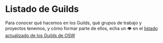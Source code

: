 # Listado de Guilds 

Para conocer qué hacemos en los Guilds, qué grupos de trabajo y proyectos tenemos, y cómo formar parte de ellos, echa un :eye: en el [listado actualizado de los Guilds de OSW](https://github.com/OSWeekends/Guilds/blob/master/Listado%20Guilds.md)





 



